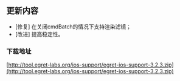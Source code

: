 ## 更新内容

* [修复] 在关闭cmdBatch的情况下支持渲染滤镜；
* [改进] 提高稳定性。

### 下载地址

[http://tool.egret-labs.org/ios-support/egret-ios-support-3.2.3.zip](http://tool.egret-labs.org/ios-support/egret-ios-support-3.2.3.zip)